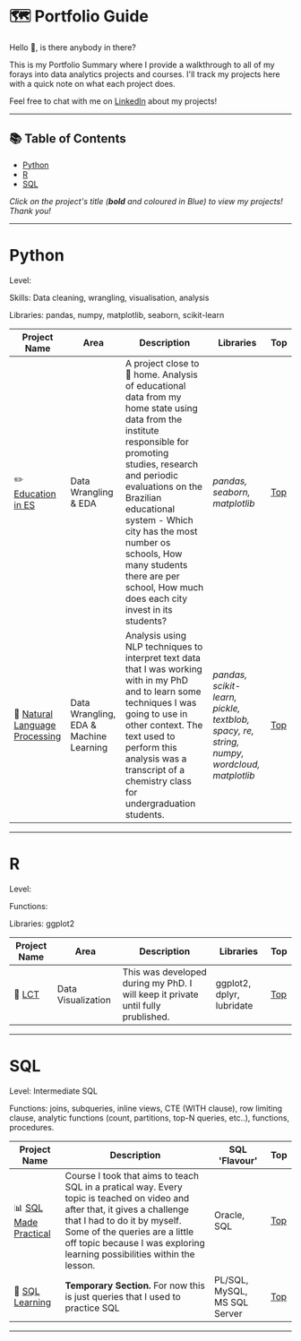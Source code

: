 # 🗺 Portfolio Guide

Hello 👋, is there anybody in there?

This is my Portfolio Summary where I provide a walkthrough to all of my forays into data analytics projects and courses. I'll track my projects here with a quick note on what each project does.

Feel free to chat with me on [LinkedIn](https://www.linkedin.com/in/lucaspassosbarreto/) about my projects!

***

## 📚 Table of Contents

- [Python](#python)
- [R](#R)
- [SQL](#sql)

_Click on the project's title (**bold** and coloured in Blue) to view my projects! Thank you!_

***

# Python

Level: 

Skills: Data cleaning, wrangling, visualisation, analysis

Libraries: pandas, numpy, matplotlib, seaborn, scikit-learn

| Project Name | Area | Description | Libraries | Top |   
|----|--|---|---|-|
| :pencil2: [Education in ES](https://github.com/oterrab/portfolio-projects/tree/main/educacao-es) |   Data Wrangling & EDA | A project close to 🏡 home. Analysis of educational data from my home state using data from the institute responsible for promoting studies, research and periodic evaluations on the Brazilian educational system - Which city has the most number os schools, How many students there are per school, How much does each city invest in its students? | _pandas, seaborn, matplotlib_ | [Top](#table-of-contents) |
| 📑 [Natural Language Processing](https://github.com/oterrab/portfolio-projects/tree/main/nlp-learning) |  Data Wrangling, EDA & Machine Learning | Analysis using NLP techniques to interpret text data that I was working with in my PhD and to learn some techniques I was going to use in other context. The text used to perform this analysis was a transcript of a chemistry class for undergraduation students. | _pandas, scikit-learn, pickle, textblob, spacy, re, string, numpy, wordcloud, matplotlib_ | [Top](#table-of-contents) |

***

# R

Level: 

Functions: 

Libraries: ggplot2

| Project Name | Area | Description | Libraries | Top |   
|----|--|---|---|-|
| 🌊 [LCT](https://github.com/oterrab/LCT-dev) |  Data Visualization | This was developed during my PhD. I will keep it private until fully prublished. | ggplot2, dplyr, lubridate | [Top](#table-of-contents) |


***

# SQL

Level: Intermediate SQL

Functions: joins, subqueries, inline views, CTE (WITH clause), row limiting clause, analytic functions (count, partitions, top-N queries, etc..), functions, procedures.

| Project Name | Description | SQL 'Flavour' | Top |
|---|---|---|-|
| 📊 [SQL Made Practical](https://github.com/oterrab/portfolio-projects/tree/main/sql-learning/oracle-sql-course) | Course I took that aims to teach SQL in a pratical way. Every topic is teached on video and after that, it gives a challenge that I had to do it by myself. Some of the queries are a little off topic because I was exploring learning possibilities within the lesson. | Oracle, SQL | [Top](#table-of-contents) |
| 🔖 [SQL Learning](https://github.com/oterrab/portfolio-projects/tree/main/sql-learning) | **Temporary Section.** For now this is just queries that I used to practice SQL | PL/SQL, MySQL, MS SQL Server | [Top](#table-of-contents) |

***
